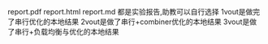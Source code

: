 report.pdf
report.html
report.md
都是实验报告,助教可以自行选择
1vout是做完了串行优化的本地结果
2vout是做了串行+combiner优化的本地结果
3vout是做了串行+负载均衡与优化的本地结果
